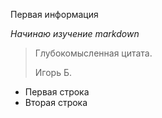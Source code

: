 Первая информация

*Начинаю изучение markdown*

> Глубокомысленная цитата.
>
> Игорь Б.

- Первая строка
- Вторая строка

